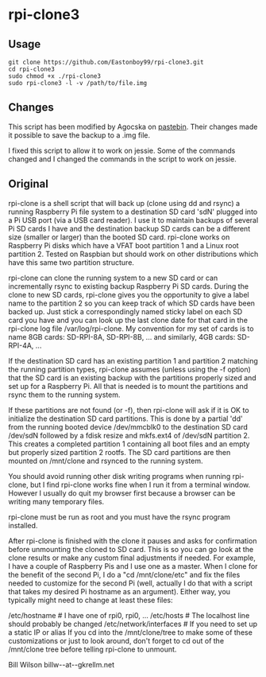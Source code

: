 # rpi-clone3

## Usage

```
git clone https://github.com/Eastonboy99/rpi-clone3.git
cd rpi-clone3
sudo chmod +x ./rpi-clone3
sudo rpi-clone3 -l -v /path/to/file.img
```
## Changes
This script has been modified by Agocska on [pastebin](http://pastebin.com/JUSawD2m). Their changes made it possible to save the backup to a .img file.

I fixed this script to allow it to work on jessie. Some of the commands changed and I changed the commands in the script to work on jessie.

## Original
rpi-clone is a shell script that will back up (clone using dd and rsync) a running Raspberry Pi file system to a destination SD card 'sdN' plugged into a Pi USB port (via a USB card reader). I use it to maintain backups of several Pi SD cards I have and the destination backup SD cards can be a different size (smaller or larger) than the booted SD card. rpi-clone works on Raspberry Pi disks which have a VFAT boot partition 1 and a Linux root partition 2. Tested on Raspbian but should work on other distributions which have this same two partition structure.

rpi-clone can clone the running system to a new SD card or can incrementally rsync to existing backup Raspberry Pi SD cards. During the clone to new SD cards, rpi-clone gives you the opportunity to give a label name to the partition 2 so you can keep track of which SD cards have been backed up. Just stick a correspondingly named sticky label on each SD card you have and you can look up the last clone date for that card in the rpi-clone log file /var/log/rpi-clone. My convention for my set of cards is to name 8GB cards: SD-RPI-8A, SD-RPI-8B, ... and similarly, 4GB cards: SD-RPI-4A, ...

If the destination SD card has an existing partition 1 and partition 2 matching the running partition types, rpi-clone assumes (unless using the -f option) that the SD card is an existing backup with the partitions properly sized and set up for a Raspberry Pi. All that is needed is to mount the partitions and rsync them to the running system.

If these partitions are not found (or -f), then rpi-clone will ask if it is OK to initialize the destination SD card partitions. This is done by a partial 'dd' from the running booted device /dev/mmcblk0 to the destination SD card /dev/sdN followed by a fdisk resize and mkfs.ext4 of /dev/sdN partition 2. This creates a completed partition 1 containing all boot files and an empty but properly sized partition 2 rootfs. The SD card partitions are then mounted on /mnt/clone and rsynced to the running system.

You should avoid running other disk writing programs when running rpi-clone, but I find rpi-clone works fine when I run it from a terminal window. However I usually do quit my browser first because a browser can be writing many temporary files.

rpi-clone must be run as root and you must have the rsync program installed.

After rpi-clone is finished with the clone it pauses and asks for confirmation before unmounting the cloned to SD card. This is so you can go look at the clone results or make any custom final adjustments if needed. For example, I have a couple of Raspberry Pis and I use one as a master. When I clone for the benefit of the second Pi, I do a "cd /mnt/clone/etc" and fix the files needed to customize for the second Pi (well, actually I do that with a script that takes my desired Pi hostname as an argument). Either way, you typically might need to change at least these files:

/etc/hostname           # I have one of rpi0, rpi0, ...
/etc/hosts              # The localhost line should probably be changed
/etc/network/interfaces # If you need to set up a static IP or alias
If you cd into the /mnt/clone/tree to make some of these customizations or just to look around, don't forget to cd out of the /mnt/clone tree before telling rpi-clone to unmount.



Bill Wilson billw--at--gkrellm.net
